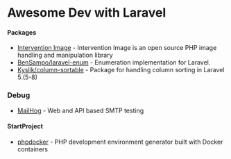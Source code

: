# Awesome Dev with Laravel

#### Packages
- [Intervention Image](http://image.intervention.io/) - Intervention Image is an open source PHP image handling and manipulation library
- [BenSampo/laravel-enum](https://github.com/BenSampo/laravel-enum) - Enumeration implementation for Laravel.
- [Kyslik/column-sortable](https://github.com/Kyslik/column-sortable) - Package for handling column sorting in Laravel 5.(5-8)

### Debug
- [MailHog](https://github.com/mailhog/MailHog) - Web and API based SMTP testing

#### StartProject
- [phpdocker](https://phpdocker.io/generator) - PHP development environment generator built with Docker containers

